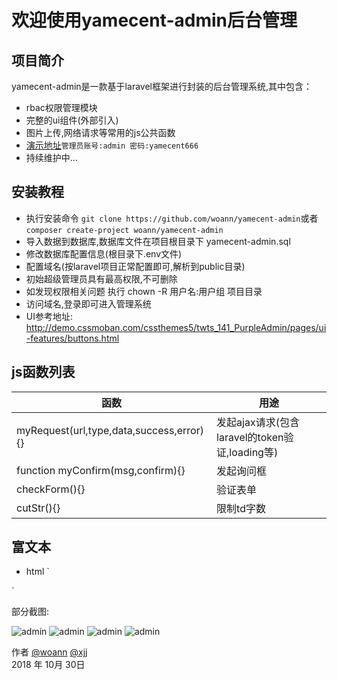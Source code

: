 # 欢迎使用yamecent-admin后台管理

## 项目简介
yamecent-admin是一款基于laravel框架进行封装的后台管理系统,其中包含：

 * rbac权限管理模块
 * 完整的ui组件(外部引入)
 * 图片上传,网络请求等常用的js公共函数
 * [演示地址][3]`管理员账号:admin 密码:yamecent666`
 * 持续维护中...

## 安装教程
 * 执行安装命令 `git clone https://github.com/woann/yamecent-admin`或者`composer create-project woann/yamecent-admin`
 * 导入数据到数据库,数据库文件在项目根目录下 yamecent-admin.sql
 * 修改数据库配置信息(根目录下.env文件)
 * 配置域名(按laravel项目正常配置即可,解析到public目录)
 * 初始超级管理员具有最高权限,不可删除
 * 如发现权限相关问题 执行 chown -R 用户名:用户组 项目目录
 * 访问域名,登录即可进入管理系统
 * UI参考地址: http://demo.cssmoban.com/cssthemes5/twts_141_PurpleAdmin/pages/ui-features/buttons.html

## js函数列表

| 函数 | 用途 |
| -------- | -------- |
| myRequest(url,type,data,success,error){} | 发起ajax请求(包含laravel的token验证,loading等) |
| function myConfirm(msg,confirm){} | 发起询问框 |
| checkForm(){} | 验证表单 |
| cutStr(){} | 限制td字数 |

## 富文本
 * html
`<div class="form-group " id="text" style="display: none;">
    <label >* 富文本</label>
    <textarea  placeholder="请在此处编辑内容"  id="editor" style="height:400px;max-height:400px;overflow: hidden"></textarea >
 </div>`

[1]: https://www.woann.cn
[2]: http://xjj.woann.cn
[3]: http://demo.woann.cn

部分截图:

![admin](https://www.woann.cn/data/uploads/20181030/58f690bb811c62f417c7d3deb8508e7d.png)
![admin](https://www.woann.cn/data/uploads/20181030/64edd12357e3d5012efd8aba1d71da69.png)
![admin](https://www.woann.cn/data/uploads/20181031/963a14bd20bcdd8fcb5a2e0cd5be2111.png)
![admin](https://www.woann.cn/data/uploads/20181031/366b35386620019dbe1052a3eee7b924.png)

作者 [@woann][1]  [@xjj][2]   
2018 年 10月 30日    
